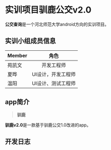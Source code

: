 # 实训项目驯鹿公交v2.0

 

**公交查询**是一个河北师范大学android方向的实训项目。

## 实训小组成员信息
| Member    |   角色  |
| :-------- |    :--: |
| 苑凯文| 开发工程师|
| 夏晔| UI设计，开发工程师|
| 温阳      | UI设计、测试工程师   |      


## app简介

> **驯鹿**

**驯鹿v2.0**是一款基于驯鹿公交1.0改进的app。


## 开发日志







